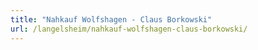 ```yaml
---
title: "Nahkauf Wolfshagen - Claus Borkowski"
url: /langelsheim/nahkauf-wolfshagen-claus-borkowski/
---
```

